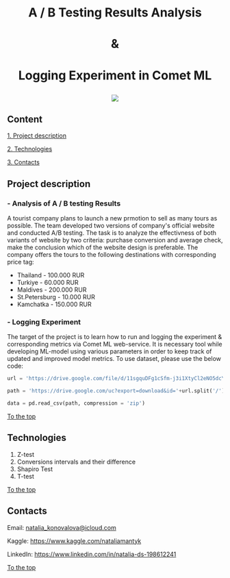 # <p align="center"> A / B Testing Results Analysis</p>
# <p align="center"> & </p>
# <p align="center"> Logging Experiment in Comet ML</p> 

<p align="center"><img src = https://www.invespcro.com/blog/images/blog-images/ab-testing-1.jpg></p>

## Content

[1. Project description](README.md#project-description)

[2. Technologies](README.md#technologies)

[3. Contacts](README.md#contacts)

## Project description
### - Analysis of A / B testing Results 
A tourist company plans to launch a new prmotion to sell as many tours as possible. The team developed two versions of company's official website and conducted A/B testing. The task is to analyze the effectivness of both variants of website by two criteria: purchase conversion and average check, make the conclusion which of the website design is preferable. 
The company offers the tours to the following destinations with corresponding price tag:

- Thailand - 100.000 RUR
- Turkiye - 60.000 RUR
- Maldives - 200.000 RUR
- St.Petersburg - 10.000 RUR
- Kamchatka - 150.000 RUR

### - Logging Experiment
The target of the project is to learn how to run and logging the experiment & corresponding metrics via Comet ML web-service. It is necessary tool while developing ML-model using various parameters in order to keep track of updated and improved model metrics. 
To use dataset, please use the below code:
```python
url = 'https://drive.google.com/file/d/11sgquDFg1cSfm-j3i1XtyCl2eNO5dcYb/view?usp=sharing'

path = 'https://drive.google.com/uc?export=download&id='+url.split('/')[-2]

data = pd.read_csv(path, compression = 'zip')
```

[To the top](README.md#content)

## Technologies
1. Z-test
2. Conversions intervals and their difference
3. Shapiro Test
4. T-test

[To the top](README.md#content)

## Contacts

Email: natalia_konovalova@icloud.com

Kaggle: https://www.kaggle.com/nataliamantyk 

LinkedIn: https://www.linkedin.com/in/natalia-ds-198612241

[To the top](README.md#content)